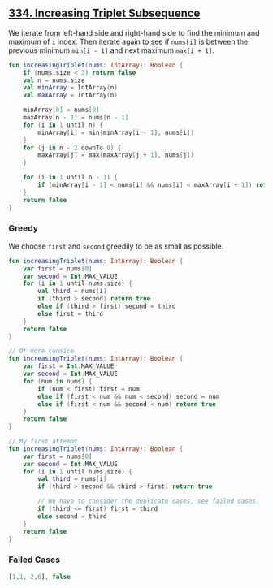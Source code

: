 ## [334. Increasing Triplet Subsequence](https://leetcode.com/problems/increasing-triplet-subsequence)

We iterate from left-hand side and right-hand side to find the minimum and maximum of `i` index. Then iterate again to see if `nums[i]` is between the previous minimum `min[i - 1]` and next maximum `max[i + 1]`.

```kotlin
fun increasingTriplet(nums: IntArray): Boolean {
    if (nums.size < 3) return false
    val n = nums.size
    val minArray = IntArray(n)
    val maxArray = IntArray(n)

    minArray[0] = nums[0]
    maxArray[n - 1] = nums[n - 1]
    for (i in 1 until n) {
        minArray[i] = min(minArray[i - 1], nums[i])
    }
    for (j in n - 2 downTo 0) {
        maxArray[j] = max(maxArray[j + 1], nums[j])
    }

    for (i in 1 until n - 1) {
        if (minArray[i - 1] < nums[i] && nums[i] < maxArray[i + 1]) return true
    }
    return false
}
```

### Greedy
We choose `first` and `second` greedily to be as small as possible.

```kotlin
fun increasingTriplet(nums: IntArray): Boolean {
    var first = nums[0]
    var second = Int.MAX_VALUE
    for (i in 1 until nums.size) {
        val third = nums[i]
        if (third > second) return true
        else if (third > first) second = third
        else first = third
    }
    return false
}

// Or more consice
fun increasingTriplet(nums: IntArray): Boolean {
    var first = Int.MAX_VALUE
    var second = Int.MAX_VALUE
    for (num in nums) {
        if (num < first) first = num
        else if (first < num && num < second) second = num
        else if (first < num && second < num) return true
    }
    return false
}

// My first attempt
fun increasingTriplet(nums: IntArray): Boolean {
    var first = nums[0]
    var second = Int.MAX_VALUE
    for (i in 1 until nums.size) {
        val third = nums[i]
        if (third > second && third > first) return true

        // We have to consider the duplicate cases, see failed cases.
        if (third <= first) first = third
        else second = third
    }
    return false
}
```

### Failed Cases
```js
[1,1,-2,6], false
```
